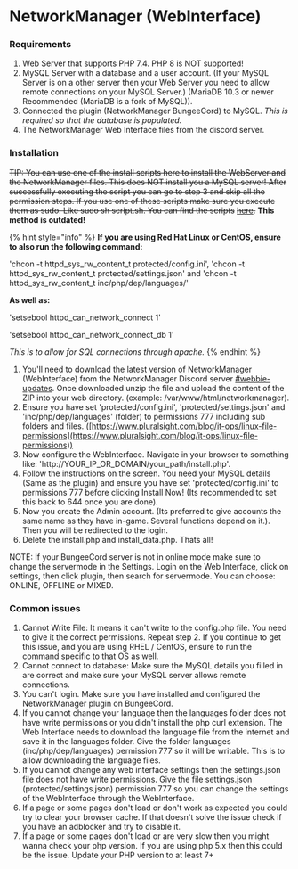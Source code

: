 # NetworkManager (WebInterface)

### Requirements

1. Web Server that supports PHP 7.4. PHP 8 is NOT supported!
2. MySQL Server with a database and a user account. (If your MySQL Server is on a other server then your Web Server you need to allow remote connections on your MySQL Server.) (MariaDB 10.3 or newer Recommended (MariaDB is a fork of MySQL)).
3. Connected the plugin (NetworkManager BungeeCord) to MySQL. _This is required so that the database is populated._
4. The NetworkManager Web Interface files from the discord server.

### Installation

~~TIP: You can use one of the install scripts here to install the WebServer and the NetworkManager files. This does NOT install you a MySQL server! After successfully executing the script you can go to step 3 and skip all the permission steps. If you use one of these scripts make sure you execute them as sudo. Like sudo sh script.sh. You can find the scripts~~ [~~here~~](https://github.com/ChimpGamer/NetworkManager/tree/master/Webbie/InstallScripts)~~.~~ **This method is outdated!**

{% hint style="info" %}
**If you are using Red Hat Linux or CentOS, ensure to also run the following command:**

'chcon -t httpd\_sys\_rw\_content\_t protected/config.ini', 'chcon -t httpd\_sys\_rw\_content\_t protected/settings.json' and 'chcon -t httpd\_sys\_rw\_content\_t inc/php/dep/languages/'

**As well as:**

'setsebool httpd\_can\_network\_connect 1'

'setsebool httpd\_can\_network\_connect\_db 1'

_This is to allow for SQL connections through apache._
{% endhint %}

1. You'll need to download the latest version of NetworkManager (WebInterface) from the NetworkManager Discord server [#webbie-updates](https://discord.com/channels/222070253172031500/407676211557302292). Once downloaded unzip the file and upload the content of the ZIP into your web directory. (example: /var/www/html/networkmanager).
2. Ensure you have set 'protected/config.ini', 'protected/settings.json' and 'inc/php/dep/languages' (folder) to permissions 777 including sub folders and files. ([https://www.pluralsight.com/blog/it-ops/linux-file-permissions](https://www.pluralsight.com/blog/it-ops/linux-file-permissions))
3. Now configure the WebInterface. Navigate in your browser to something like: 'http://YOUR\_IP\_OR\_DOMAIN/your\_path/install.php'.
4. Follow the instructions on the screen. You need your MySQL details (Same as the plugin) and ensure you have set 'protected/config.ini' to permissions 777 before clicking Install Now! (Its recommended to set this back to 644 once you are done).
5. Now you create the Admin account. (Its preferred to give accounts the same name as they have in-game. Several functions depend on it.). Then you will be redirected to the login.
6. Delete the install.php and install\_data.php. Thats all!

NOTE: If your BungeeCord server is not in online mode make sure to change the servermode in the Settings. Login on the Web Interface, click on settings, then click plugin, then search for servermode. You can choose: ONLINE, OFFLINE or MIXED.

### Common issues

1. Cannot Write File: It means it can't write to the config.php file. You need to give it the correct permissions. Repeat step 2. If you continue to get this issue, and you are using RHEL / CentOS, ensure to run the command specific to that OS as well.
2. Cannot connect to database: Make sure the MySQL details you filled in are correct and make sure your MySQL server allows remote connections.
3. You can't login. Make sure you have installed and configured the NetworkManager plugin on BungeeCord.
4. If you cannot change your language then the languages folder does not have write permissions or you didn't install the php curl extension. The Web Interface needs to download the language file from the internet and save it in the languages folder. Give the folder languages (inc/php/dep/languages) permission 777 so it will be writable. This is to allow downloading the language files.
5. If you cannot change any web interface settings then the settings.json file does not have write permissions. Give the file settings.json (protected/settings.json) permission 777 so you can change the settings of the WebInterface through the WebInterface.
6. If a page or some pages don't load or don't work as expected you could try to clear your browser cache. If that doesn't solve the issue check if you have an adblocker and try to disable it.
7. If a page or some pages don't load or are very slow then you might wanna check your php version. If you are using php 5.x then this could be the issue. Update your PHP version to at least 7+
